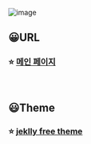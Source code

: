 ![image](https://github.com/MinHyun-code/minhyun-code.github.io/assets/72852292/64bf9e2e-a178-4f2b-a533-f66f9cee1449)


## 😀URL

### ⭐ [메인 페이지](https://minhyun-code.github.io/)

<br>

## 😃Theme

### ⭐ [jeklly free theme](https://github.com/StartBootstrap/startbootstrap-clean-blog-jekyll.git)
